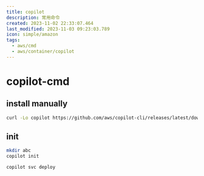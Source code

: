 ```yaml
---
title: copilot
description: 常用命令
created: 2023-11-02 22:33:07.464
last_modified: 2023-11-03 09:23:03.789
icon: simple/amazon
tags:
  - aws/cmd
  - aws/container/copilot
---
```


# copilot-cmd
## install manually
```sh
curl -Lo copilot https://github.com/aws/copilot-cli/releases/latest/download/copilot-linux && chmod +x copilot && sudo mv copilot /usr/local/bin/copilot 

```

## init
```sh
mkdir abc
copilot init

copilot svc deploy

```




